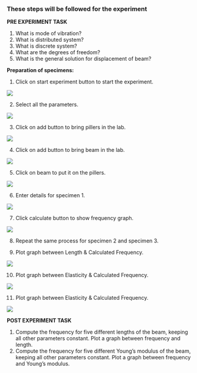 ### These steps will be followed for the experiment

**PRE EXPERIMENT TASK**

1) What is mode of vibration?<br>
2) What is distributed system?<br>
3) What is discrete system?<br>
4) What are the degrees of freedom?<br>
5) What is the general solution for displacement of beam?<br>


**Preparation of specimens:**

1. Click on start experiment button to start the experiment.

<img src="images/pr1.png"/>

2. Select all the parameters.

<img src="images/pr2.png"/>

3. Click on add button to bring pillers in the lab.

<img src="images/pr3.png"/>

4. Click on add button to bring beam in the lab.

<img src="images/pr4.png"/> 

5. Click on beam to put it on the pillers.

<img src="images/pr5.png"/> 

6. Enter details for specimen 1.

<img src="images/pr6.png"/> 

7. Click calculate button to show frequency graph.

<img src="images/pr7.png"/> 

8. Repeat the same process for specimen 2 and specimen 3.
   
9. Plot graph between Length & Calculated Frequency.

<img src="images/pr8.png"/> 

10. Plot graph between Elasticity & Calculated Frequency.

<img src="images/pr9.png"/> 

11. Plot graph between Elasticity & Calculated Frequency.

<img src="images/pr10.png"/> 

**POST EXPERIMENT TASK**

1) Compute the frequency for five different lengths of the beam, keeping
all other parameters constant. Plot a graph between frequency and
length.<br>
2) Compute the frequency for five different Young’s modulus of the beam,
keeping all other parameters constant. Plot a graph between frequency
and Young’s modulus.<br><br>
